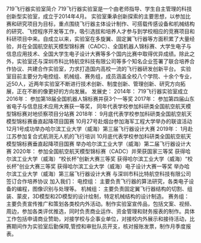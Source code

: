 719飞行器实验室简介
719飞行器实验室是一个由老师指导、学生自主管理的科技创新型实验室，成立于2014年4月。
实验室秉承创新探索的主要思想，以参加比赛和研究项目为目标，重点围绕飞行器主体设计制作、可搭载传感设备和机械结构的研究、飞控程序开发等工作，吸引选拔和培养人才参与到学校相应的竞赛项目和科研项目中来。自成立以来，实验室在多旋翼、固定翼飞行器等方面积累了大量经验，并在全国航空航天模型锦标赛（CADC）、全国机器人锦标赛、大学生电子与信息应用技术、全国大学生电子设计大赛等多个国内比赛中取得优异成绩。除此之外，实验室还与深圳市科比特航空科技有限公司等多个知名企业签署了联合培养合作协议、共建合作实验室，力求打造国内高校一流的飞行器研发创新平台。
实验室目前主要分为电控组、机械组、赛务组，成员涵盖全校八个学院、十余个专业，近50人，近两年实验室不断进行技术创新、制度创新、管理创新、研究方向拓展，正在不断的像更好的方向发展。
发展史：
2014年：
719飞行器实验室成立
2016年：
参加第18届全国机器人锦标赛并获3个一等奖
2017年：
参加第四届山东省电子与信息技术应用大赛获一等奖，
同年代表学校参加科研类全国航空航天模型锦标赛对地侦察项目分站赛
2018年：
9月底代表学校参加科研类全国航空航天模型锦标赛垂直起降项目国赛
10月27号赴烟台参加海军工程大学举办的联谊活动
12月1号成功举办哈尔滨工业大学（威海）第三届飞行器设计大赛
2019年：
1月赴江苏参加复合式航测无人机的飞行培训
10月底代表学校参加科研类全国航空航天模型锦标赛垂直起降项目国赛
举办哈尔滨工业大学（威海）第二届飞行器设计大赛
2020年：
参加全国航空航天模型锦标赛（CADC）并荣获国家三等奖 
获得哈尔滨工业大学（威海）“校长杯”创新大赛三等奖
获得哈尔滨工业大学（威海）“校长杯”创业大赛三等奖
获得哈尔滨工业大学（威海）电子设计大赛一等奖
举办哈尔滨工业大学（威海）第三届飞行器设计大赛
与深圳市科比特航空科技有限公司签订合作培养协议
加入我们：
电控组：
主要负责飞行器的算法研究，各类电子设备的编程，图像识别与处理等。
机械组：
主要负责固定翼飞行器结构的切割、组装、蒙皮，3D模型和2D模型的设计绘制，特定机械结构的设计制造。
赛务组：
主要负责宣传推广和策划各类校内外活动。制作实验室宣传品，包括文案、视频、周边，参加各类评优推选，同时负责商业运作、资金管理和财务报表的制作。具体工作包括申请商业赞助，对接学校与企事业单位，对接校内外展示和接待活动，比赛期间作为实验室后勤保障,管控和审批队员开支，核对报账发票，制作月季度报表。

<!---
HOVER-719/HOVER-719 is a ✨ special ✨ repository because its `README.md` (this file) appears on your GitHub profile.
You can click the Preview link to take a look at your changes.
--->
